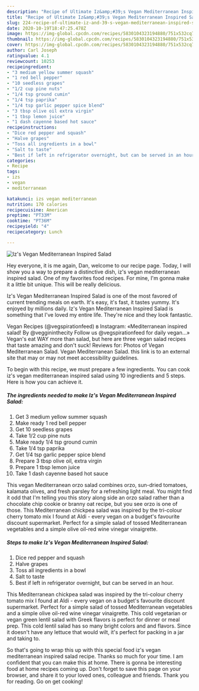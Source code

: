 ```yaml
---
description: "Recipe of Ultimate Iz&amp;#39;s Vegan Mediterranean Inspired Salad"
title: "Recipe of Ultimate Iz&amp;#39;s Vegan Mediterranean Inspired Salad"
slug: 224-recipe-of-ultimate-iz-and-39-s-vegan-mediterranean-inspired-salad
date: 2020-10-19T18:47:25.478Z
image: https://img-global.cpcdn.com/recipes/5830104323194880/751x532cq70/izs-vegan-mediterranean-inspired-salad-recipe-main-photo.jpg
thumbnail: https://img-global.cpcdn.com/recipes/5830104323194880/751x532cq70/izs-vegan-mediterranean-inspired-salad-recipe-main-photo.jpg
cover: https://img-global.cpcdn.com/recipes/5830104323194880/751x532cq70/izs-vegan-mediterranean-inspired-salad-recipe-main-photo.jpg
author: Carl Joseph
ratingvalue: 4.1
reviewcount: 10253
recipeingredient:
- "3 medium yellow summer squash"
- "1 red bell pepper"
- "10 seedless grapes"
- "1/2 cup pine nuts"
- "1/4 tsp ground cumin"
- "1/4 tsp paprika"
- "1/4 tsp garlic pepper spice blend"
- "3 tbsp olive oil extra virgin"
- "1 tbsp lemon juice"
- "1 dash cayenne based hot sauce"
recipeinstructions:
- "Dice red pepper and squash"
- "Halve grapes"
- "Toss all ingredients in a bowl"
- "Salt to taste"
- "Best if left in refrigerator overnight, but can be served in an hour."
categories:
- Recipe
tags:
- izs
- vegan
- mediterranean

katakunci: izs vegan mediterranean 
nutrition: 170 calories
recipecuisine: American
preptime: "PT33M"
cooktime: "PT36M"
recipeyield: "4"
recipecategory: Lunch

---
```



![Iz&#39;s Vegan Mediterranean Inspired Salad](https://img-global.cpcdn.com/recipes/5830104323194880/751x532cq70/izs-vegan-mediterranean-inspired-salad-recipe-main-photo.jpg)

Hey everyone, it is me again, Dan, welcome to our recipe page. Today, I will show you a way to prepare a distinctive dish, iz&#39;s vegan mediterranean inspired salad. One of my favorites food recipes. For mine, I'm gonna make it a little bit unique. This will be really delicious.

Iz&#39;s Vegan Mediterranean Inspired Salad is one of the most favored of current trending meals on earth. It's easy, it's fast, it tastes yummy. It's enjoyed by millions daily. Iz&#39;s Vegan Mediterranean Inspired Salad is something that I've loved my entire life. They're nice and they look fantastic.

Vegan Recipes (@vegspirationfeed) в Instagram: «Mediterranean inspired salad! By @veggininthecity Follow us @vegspirationfeed for daily vegan…» Vegan&#39;s eat WAY more than salad, but here are three vegan salad recipes that taste amazing and don&#39;t suck! Reviews for: Photos of Vegan Mediterranean Salad. Vegan Mediterranean Salad. this link is to an external site that may or may not meet accessibility guidelines.


To begin with this recipe, we must prepare a few ingredients. You can cook iz&#39;s vegan mediterranean inspired salad using 10 ingredients and 5 steps. Here is how you can achieve it.

<!--inarticleads1-->

##### The ingredients needed to make Iz&#39;s Vegan Mediterranean Inspired Salad:

1. Get 3 medium yellow summer squash
1. Make ready 1 red bell pepper
1. Get 10 seedless grapes
1. Take 1/2 cup pine nuts
1. Make ready 1/4 tsp ground cumin
1. Take 1/4 tsp paprika
1. Get 1/4 tsp garlic pepper spice blend
1. Prepare 3 tbsp olive oil, extra virgin
1. Prepare 1 tbsp lemon juice
1. Take 1 dash cayenne based hot sauce


This vegan Mediterranean orzo salad combines orzo, sun-dried tomatoes, kalamata olives, and fresh parsley for a refreshing light meal. You might find it odd that I&#39;m telling you this story along side an orzo salad rather than a chocolate chip cookie or branny oat recipe, but you see orzo is one of those. This Mediterranean chickpea salad was inspired by the tri-colour cherry tomato mix I found at Aldi - every vegan on a budget&#39;s favourite discount supermarket. Perfect for a simple salad of tossed Mediterranean vegetables and a simple olive oil-red wine vinegar vinaigrette. 

<!--inarticleads2-->

##### Steps to make Iz&#39;s Vegan Mediterranean Inspired Salad:

1. Dice red pepper and squash
1. Halve grapes
1. Toss all ingredients in a bowl
1. Salt to taste
1. Best if left in refrigerator overnight, but can be served in an hour.


This Mediterranean chickpea salad was inspired by the tri-colour cherry tomato mix I found at Aldi - every vegan on a budget&#39;s favourite discount supermarket. Perfect for a simple salad of tossed Mediterranean vegetables and a simple olive oil-red wine vinegar vinaigrette. This cold vegetarian or vegan green lentil salad with Greek flavors is perfect for dinner or meal prep. This cold lentil salad has so many bright colors and and flavors. Since it doesn&#39;t have any lettuce that would wilt, it&#39;s perfect for packing in a jar and taking to. 

So that's going to wrap this up with this special food iz&#39;s vegan mediterranean inspired salad recipe. Thanks so much for your time. I am confident that you can make this at home. There is gonna be interesting food at home recipes coming up. Don't forget to save this page on your browser, and share it to your loved ones, colleague and friends. Thank you for reading. Go on get cooking!
